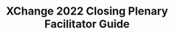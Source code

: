---
title: XChange 2022 Closing Plenary Facilitator Guide
redirect_to: https://docs.google.com/document/d/1tCk2rNHWkiBVVIIV_ZRyBQ-Z6wQyN-qWQ0lwMzJ21sU/edit?usp=sharing
redirect_from: 
  - /XC22xClosingPlenaryFaciGuide
  - /xc22xclosingplenaryfaciguide
---